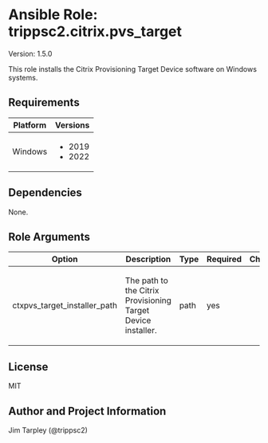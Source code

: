 <!-- BEGIN_ANSIBLE_DOCS -->

# Ansible Role: trippsc2.citrix.pvs_target
Version: 1.5.0

This role installs the Citrix Provisioning Target Device software on Windows systems.

## Requirements

| Platform | Versions |
| -------- | -------- |
| Windows | <ul><li>2019</li><li>2022</li></ul> |

## Dependencies

None.

## Role Arguments
|Option|Description|Type|Required|Choices|Default|
|---|---|---|---|---|---|
| ctxpvs_target_installer_path | <p>The path to the Citrix Provisioning Target Device installer.</p> | path | yes |  |  |


## License
MIT

## Author and Project Information
Jim Tarpley (@trippsc2)
<!-- END_ANSIBLE_DOCS -->
